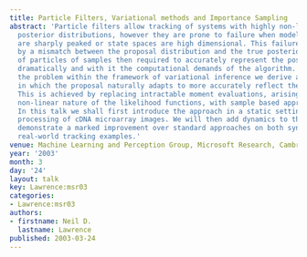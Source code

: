```yaml
---
title: Particle Filters, Variational methods and Importance Sampling
abstract: 'Particle filters allow tracking of systems with highly non-linear, multi-modal
  posterior distributions, however they are prone to failure when model likelihoods
  are sharply peaked or state spaces are high dimensional. This failure is caused
  by a mismatch between the proposal distribution and the true posterior. The number
  of particles of samples then required to accurately represent the posterior increases
  dramatically and with it the computational demands of the algorithm. By formulating
  the problem within the framework of variational inference we derive an algorithm
  in which the proposal naturally adapts to more accurately reflect the true posterior.
  This is achieved by replacing intractable moment evaluations, arising from the highly
  non-linear nature of the likelihood functions, with sample based approximations.
  In this talk we shall first introduce the approach in a static setting: Bayesian
  processing of cDNA microarray images. We will then add dynamics to the model and
  demonstrate a marked improvement over standard approaches on both synthetic and
  real-world tracking examples.'
venue: Machine Learning and Perception Group, Microsoft Research, Cambridge, U.K.
year: '2003'
month: 3
day: '24'
layout: talk
key: Lawrence:msr03
categories:
- Lawrence:msr03
authors:
- firstname: Neil D.
  lastname: Lawrence
published: 2003-03-24
---
```


